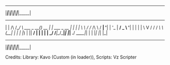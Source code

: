 _____ _____ _____ _____ _____ _____ _____ _____ _____  
|_____|_____|_____|_____|_____|_____|_____|_____|_____| 
 _               __           _       _               _ 
| |  /\   /\____/ _\ ___ _ __(_)_ __ | |_ ___ _ __   | |
| |  \ \ / /_  /\ \ / __| '__| | '_ \| __/ _ \ '__|  | |
| |   \ V / / / _\ \ (__| |  | | |_) | ||  __/ |     | |
| |    \_/ /___|\__/\___|_|  |_| .__/ \__\___|_|     | |
|_|                            |_|                   |_|
 _____ _____ _____ _____ _____ _____ _____ _____ _____  
|_____|_____|_____|_____|_____|_____|_____|_____|_____| 
                                                        
Credits: Library: Kavo (Custom (in loader)), Scripts: Vz Scripter
